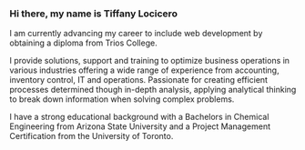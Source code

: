 ### Hi there, my name is Tiffany Locicero

I am currently advancing my career to include web development by obtaining a diploma from Trios College.

I provide solutions, support and training to optimize business operations in various industries offering a wide range of experience from accounting, inventory control, IT and operations. Passionate for creating efficient processes determined though in-depth analysis, applying analytical thinking to break down information when solving complex problems.

I have a strong educational background with a Bachelors in Chemical Engineering from Arizona State University and a Project Management Certification from the University of Toronto.
